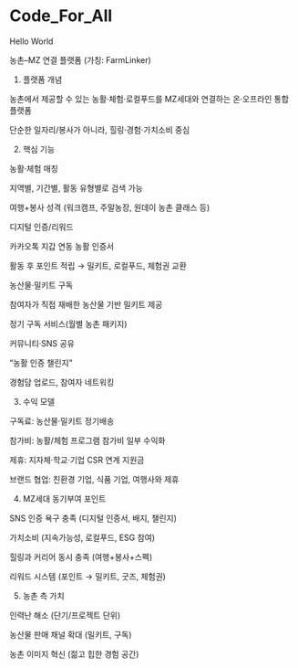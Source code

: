 # Code_For_All

Hello World

농촌–MZ 연결 플랫폼 (가칭: FarmLinker)
1. 플랫폼 개념

농촌에서 제공할 수 있는 농활·체험·로컬푸드를 MZ세대와 연결하는 온·오프라인 통합 플랫폼

단순한 일자리/봉사가 아니라, 힐링·경험·가치소비 중심

2. 핵심 기능

농활·체험 매칭

지역별, 기간별, 활동 유형별로 검색 가능

여행+봉사 성격 (워크캠프, 주말농장, 원데이 농촌 클래스 등)

디지털 인증/리워드

카카오톡 지갑 연동 농활 인증서

활동 후 포인트 적립 → 밀키트, 로컬푸드, 체험권 교환

농산물·밀키트 구독

참여자가 직접 재배한 농산물 기반 밀키트 제공

정기 구독 서비스(월별 농촌 패키지)

커뮤니티·SNS 공유

“농활 인증 챌린지”

경험담 업로드, 참여자 네트워킹

3. 수익 모델

구독료: 농산물·밀키트 정기배송

참가비: 농활/체험 프로그램 참가비 일부 수익화

제휴: 지자체·학교·기업 CSR 연계 지원금

브랜드 협업: 친환경 기업, 식품 기업, 여행사와 제휴

4. MZ세대 동기부여 포인트

SNS 인증 욕구 충족 (디지털 인증서, 배지, 챌린지)

가치소비 (지속가능성, 로컬푸드, ESG 참여)

힐링과 커리어 동시 충족 (여행+봉사+스펙)

리워드 시스템 (포인트 → 밀키트, 굿즈, 체험권)

5. 농촌 측 가치

인력난 해소 (단기/프로젝트 단위)

농산물 판매 채널 확대 (밀키트, 구독)

농촌 이미지 혁신 (젊고 힙한 경험 공간)